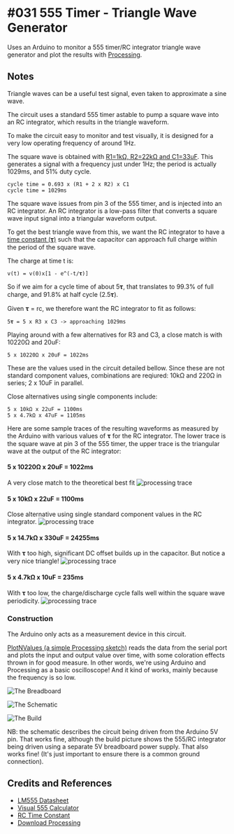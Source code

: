 # #031 555 Timer - Triangle Wave Generator

Uses an Arduino to monitor a 555 timer/RC integrator triangle wave generator and plot the results with [Processing](https://www.processing.org).


## Notes

Triangle waves can be a useful test signal, even taken to approximate a sine wave.

The circuit uses a standard 555 timer astable to pump a square wave into an RC integrator,
which results in the triangle waveform.

To make the circuit easy to monitor and test visually, it is designed for a very low operating frequency of around 1Hz.

The square wave is obtained with [R1=1kΩ, R2=22kΩ and C1=33uF](http://visual555.tardate.com/?mode=astable&r1=1&r2=22&c=33).
This generates a signal with a frequency just under 1Hz; the period is actually 1029ms, and 51% duty cycle.

    cycle time = 0.693 x (R1 + 2 x R2) x C1
    cycle time = 1029ms

The square wave issues from pin 3 of the 555 timer, and is injected into an RC integrator.
An RC integrator is a low-pass filter that converts a square wave input signal into a triangular waveform output.

To get the best triangle wave from this, we want the RC integrator to have a
[time constant (𝛕)](http://en.wikipedia.org/wiki/RC_time_constant)
such that the capacitor can approach full charge within the period of the square wave.

The charge at time t is:

    v(t) = v(0)x[1 - e^(-t/𝛕)]

So if we aim for a cycle time of about 5𝛕, that translates to 99.3% of full charge, and 91.8% at half cycle (2.5𝛕).

Given 𝛕 = rc, we therefore want the RC integrator to fit as follows:

    5𝛕 = 5 x R3 x C3 -> approaching 1029ms

Playing around with a few alternatives for R3 and C3, a close match is with 10220Ω and 20uF:

    5 x 10220Ω x 20uF = 1022ms

These are the values used in the circuit detailed bellow. Since these are not standard component values, combinations are reqiured:
10kΩ and 220Ω in series; 2 x 10uF in parallel.

Close alternatives using single components include:

    5 x 10kΩ x 22uF = 1100ms
    5 x 4.7kΩ x 47uF = 1105ms

Here are some sample traces of the resulting waveforms as measured by the Arduino with various values of 𝛕 for the RC integrator.
The lower trace is the square wave at pin 3 of the 555 timer,
the upper trace is the triangular wave at the output of the RC integrator:

#### 5 x 10220Ω x 20uF = 1022ms
A very close match to the theoretical best fit
![processing trace](./assets/processing_trace_10220x20.png?raw=true)

#### 5 x 10kΩ x 22uF = 1100ms
Close alternative using single standard component values in the RC integrator.
![processing trace](./assets/processing_trace_10000x22.png?raw=true)

#### 5 x 14.7kΩ x 330uF = 24255ms
With 𝛕 too high, significant DC offset builds up in the capacitor. But notice a very nice triangle!
![processing trace](./assets/processing_trace_14700x330.png?raw=true)

#### 5 x 4.7kΩ x 10uF = 235ms
With 𝛕 too low, the charge/discharge cycle falls well within the square wave periodicity.
![processing trace](./assets/processing_trace_4700x10.png?raw=true)


### Construction

The Arduino only acts as a measurement device in this circuit.

[PlotNValues (a simple Processing sketch)](../../processing/PlotNValues) reads the data from the serial port and plots the input and output value over time, with some coloration effects thrown in for good measure. In other words, we're using Arduino and Processing as a basic oscilloscope! And it kind of works, mainly because the frequency is so low.

![The Breadboard](./assets/TriangleWaveGen_bb.jpg?raw=true)

![The Schematic](./assets/TriangleWaveGen_schematic.jpg?raw=true)

![The Build](./assets/TriangleWaveGen_build.jpg?raw=true)

NB: the schematic describes the circuit being driven from the Arduino 5V pin.
That works fine, although the build picture shows the 555/RC integrator being driven using a separate 5V breadboard power supply.
That also works fine! (It's just important to ensure there is a common ground connection).

## Credits and References
* [LM555 Datasheet](https://www.futurlec.com/Linear/LM555CN.shtml)
* [Visual 555 Calculator](http://visual555.tardate.com)
* [RC Time Constant](http://en.wikipedia.org/wiki/RC_time_constant)
* [Download Processing](https://www.processing.org/download/)